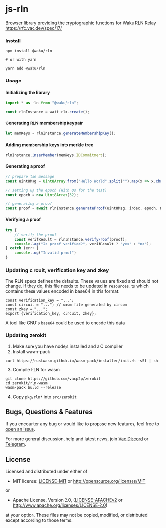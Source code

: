# js-rln

Browser library providing the cryptographic functions for Waku RLN Relay
https://rfc.vac.dev/spec/17/

### Install
```
npm install @waku/rln

# or with yarn

yarn add @waku/rln
```

### Usage

#### Initializing the library
```js
import * as rln from "@waku/rln";

const rlnInstance = wait rln.create();
```

#### Generating RLN membership keypair
```js
let memKeys = rlnInstance.generateMembershipKey();
```


#### Adding membership keys into merkle tree
```js
rlnInstance.inserMember(memKeys.IDCommitment);
```

#### Generating a proof
```js
// prepare the message
const uint8Msg = Uint8Array.from("Hello World".split("").map(x => x.charCodeAt()));

// setting up the epoch (With 0s for the test)
const epoch = new Uint8Array(32);

// generating a proof
const proof = await rlnInstance.generateProof(uint8Msg, index, epoch, memKeys.IDKey)
```

#### Verifying a proof
```js
try {
    // verify the proof
    const verifResult = rlnInstance.verifyProof(proof);
    console.log("Is proof verified?", verifResult ? "yes" : "no");
} catch (err) {
    console.log("Invalid proof")
}
```



### Updating circuit, verification key and zkey
The RLN specs defines the defaults. These values are fixed and should not
change. If they do, this file needs to be updated in `resources.ts` which 
contains these values encoded in base64 in this format:

```
const verification_key = "...";
const circuit = "..."; // wasm file generated by circom
const zkey = "...";
export {verification_key, circuit, zkey};
```

A tool like GNU's `base64` could be used to encode this data

### Updating zerokit
1. Make sure you have nodejs installed and a C compiler
2. Install wasm-pack
```
curl https://rustwasm.github.io/wasm-pack/installer/init.sh -sSf | sh
```
3. Compile RLN for wasm
```
git clone https://github.com/vacp2p/zerokit
cd zerokit/rln-wasm
wasm-pack build --release
```
4. Copy `pkg/rln*` into `src/zerokit`


## Bugs, Questions & Features

If you encounter any bug or would like to propose new features, feel free to [open an issue](https://github.com/waku-org/js-rln/issues/new/).

For more general discussion, help and latest news,  join [Vac Discord](https://discord.gg/PQFdubGt6d) or [Telegram](https://t.me/vacp2p).


## License
Licensed and distributed under either of

* MIT license: [LICENSE-MIT](LICENSE-MIT) or http://opensource.org/licenses/MIT

or

* Apache License, Version 2.0, ([LICENSE-APACHEv2](LICENSE-APACHEv2) or http://www.apache.org/licenses/LICENSE-2.0)

at your option. These files may not be copied, modified, or distributed except according to those terms.
